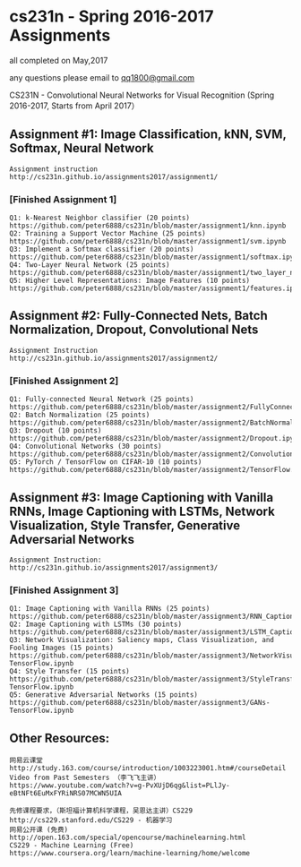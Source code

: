 # cs231n - Spring 2016-2017 Assignments
all completed on May,2017

any questions please email to qq1800@gmail.com

CS231N - Convolutional Neural Networks for Visual Recognition (Spring 2016-2017, Starts from April 2017）

## Assignment #1: Image Classification, kNN, SVM, Softmax, Neural Network
    Assignment instruction http://cs231n.github.io/assignments2017/assignment1/
### [Finished Assignment 1]
    Q1: k-Nearest Neighbor classifier (20 points)  
    https://github.com/peter6888/cs231n/blob/master/assignment1/knn.ipynb
    Q2: Training a Support Vector Machine (25 points) 
    https://github.com/peter6888/cs231n/blob/master/assignment1/svm.ipynb
    Q3: Implement a Softmax classifier (20 points)
    https://github.com/peter6888/cs231n/blob/master/assignment1/softmax.ipynb
    Q4: Two-Layer Neural Network (25 points)
    https://github.com/peter6888/cs231n/blob/master/assignment1/two_layer_net.ipynb
    Q5: Higher Level Representations: Image Features (10 points)
    https://github.com/peter6888/cs231n/blob/master/assignment1/features.ipynb
## Assignment #2: Fully-Connected Nets, Batch Normalization, Dropout, Convolutional Nets
    Assignment Instruction http://cs231n.github.io/assignments2017/assignment2/
### [Finished Assignment 2]
    Q1: Fully-connected Neural Network (25 points)
    https://github.com/peter6888/cs231n/blob/master/assignment2/FullyConnectedNets.ipynb
    Q2: Batch Normalization (25 points)
    https://github.com/peter6888/cs231n/blob/master/assignment2/BatchNormalization.ipynb
    Q3: Dropout (10 points)
    https://github.com/peter6888/cs231n/blob/master/assignment2/Dropout.ipynb
    Q4: Convolutional Networks (30 points)
    https://github.com/peter6888/cs231n/blob/master/assignment2/ConvolutionalNetworks.ipynb
    Q5: PyTorch / TensorFlow on CIFAR-10 (10 points)
    https://github.com/peter6888/cs231n/blob/master/assignment2/TensorFlow.ipynb
## Assignment #3: Image Captioning with Vanilla RNNs, Image Captioning with LSTMs, Network Visualization, Style Transfer, Generative Adversarial Networks
    Assignment Instruction: http://cs231n.github.io/assignments2017/assignment3/
### [Finished Assignment 3]
    Q1: Image Captioning with Vanilla RNNs (25 points)
    https://github.com/peter6888/cs231n/blob/master/assignment3/RNN_Captioning.ipynb
    Q2: Image Captioning with LSTMs (30 points)
    https://github.com/peter6888/cs231n/blob/master/assignment3/LSTM_Captioning.ipynb
    Q3: Network Visualization: Saliency maps, Class Visualization, and Fooling Images (15 points)
    https://github.com/peter6888/cs231n/blob/master/assignment3/NetworkVisualization-TensorFlow.ipynb
    Q4: Style Transfer (15 points)
    https://github.com/peter6888/cs231n/blob/master/assignment3/StyleTransfer-TensorFlow.ipynb
    Q5: Generative Adversarial Networks (15 points)
    https://github.com/peter6888/cs231n/blob/master/assignment3/GANs-TensorFlow.ipynb
	
## Other Resources: 
    网易云课堂 http://study.163.com/course/introduction/1003223001.htm#/courseDetail 
    Video from Past Semesters （李飞飞主讲）
    https://www.youtube.com/watch?v=g-PvXUjD6qg&list=PLlJy-eBtNFt6EuMxFYRiNRS07MCWN5UIA

    先修课程要求，（斯坦福计算机科学课程，吴恩达主讲）CS229 http://cs229.stanford.edu/CS229 - 机器学习
    网易公开课 (免费) http://open.163.com/special/opencourse/machinelearning.html
    CS229 - Machine Learning (Free) 
    https://www.coursera.org/learn/machine-learning/home/welcome


